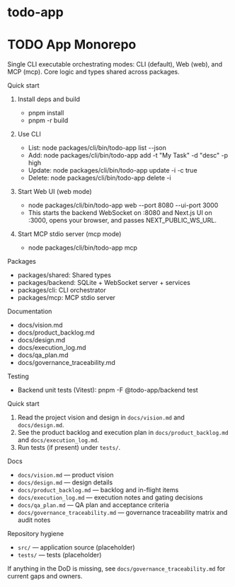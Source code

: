 # todo-app
# TODO App Monorepo

Single CLI executable orchestrating modes: CLI (default), Web (web), and MCP (mcp). Core logic and types shared across packages.

Quick start

1) Install deps and build
	- pnpm install
	- pnpm -r build

2) Use CLI
	- List: node packages/cli/bin/todo-app list --json
	- Add: node packages/cli/bin/todo-app add -t "My Task" -d "desc" -p high
	- Update: node packages/cli/bin/todo-app update -i <id> -c true
	- Delete: node packages/cli/bin/todo-app delete -i <id>

3) Start Web UI (web mode)
	- node packages/cli/bin/todo-app web --port 8080 --ui-port 3000
	- This starts the backend WebSocket on :8080 and Next.js UI on :3000, opens your browser, and passes NEXT_PUBLIC_WS_URL.

4) Start MCP stdio server (mcp mode)
	- node packages/cli/bin/todo-app mcp

Packages

- packages/shared: Shared types
- packages/backend: SQLite + WebSocket server + services
- packages/cli: CLI orchestrator
- packages/mcp: MCP stdio server

Documentation

- docs/vision.md
- docs/product_backlog.md
- docs/design.md
- docs/execution_log.md
- docs/qa_plan.md
- docs/governance_traceability.md

Testing

- Backend unit tests (Vitest): pnpm -F @todo-app/backend test

Quick start

1. Read the project vision and design in `docs/vision.md` and `docs/design.md`.
2. See the product backlog and execution plan in `docs/product_backlog.md` and `docs/execution_log.md`.
3. Run tests (if present) under `tests/`.

Docs

- `docs/vision.md` — product vision
- `docs/design.md` — design details
- `docs/product_backlog.md` — backlog and in-flight items
- `docs/execution_log.md` — execution notes and gating decisions
- `docs/qa_plan.md` — QA plan and acceptance criteria
- `docs/governance_traceability.md` — governance traceability matrix and audit notes

Repository hygiene

- `src/` — application source (placeholder)
- `tests/` — tests (placeholder)

If anything in the DoD is missing, see `docs/governance_traceability.md` for current gaps and owners.
